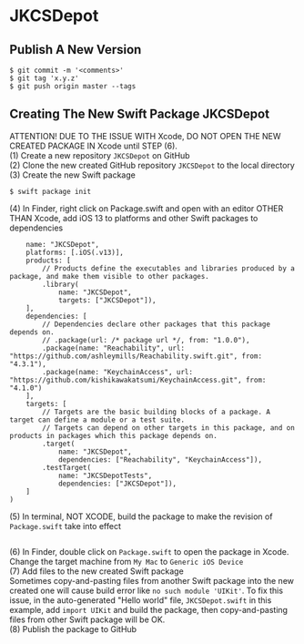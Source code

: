 # JKCSDepot

## Publish A New Version
```$ git add .
$ git commit -m '<comments>'
$ git tag 'x.y.z'
$ git push origin master --tags
```
## Creating The New Swift Package JKCSDepot
ATTENTION! DUE TO THE ISSUE WITH Xcode, DO NOT OPEN THE NEW CREATED PACKAGE IN Xcode until STEP (6).  
(1) Create a new repository `JKCSDepot` on GitHub  
(2) Clone the new created GitHub repository `JKCSDepot` to the local directory  
(3) Create the new Swift package  
```$ cd path/to/JKCSDepot
$ swift package init
```
(4) In Finder, right click on Package.swift and open with an editor OTHER THAN Xcode, add iOS 13 to platforms and other Swift packages to dependencies  
```let package = Package(
    name: "JKCSDepot",
    platforms: [.iOS(.v13)],
    products: [
        // Products define the executables and libraries produced by a package, and make them visible to other packages.
        .library(
            name: "JKCSDepot",
            targets: ["JKCSDepot"]),
    ],
    dependencies: [
        // Dependencies declare other packages that this package depends on.
        // .package(url: /* package url */, from: "1.0.0"),
        .package(name: "Reachability", url: "https://github.com/ashleymills/Reachability.swift.git", from: "4.3.1"),
        .package(name: "KeychainAccess", url: "https://github.com/kishikawakatsumi/KeychainAccess.git", from: "4.1.0")
    ],
    targets: [
        // Targets are the basic building blocks of a package. A target can define a module or a test suite.
        // Targets can depend on other targets in this package, and on products in packages which this package depends on.
        .target(
            name: "JKCSDepot",
            dependencies: ["Reachability", "KeychainAccess"]),
        .testTarget(
            name: "JKCSDepotTests",
            dependencies: ["JKCSDepot"]),
    ]
)
```
(5) In terminal, NOT XCODE, build the package to make the revision of `Package.swift` take into effect  
```$ swift build
```
(6) In Finder, double click on `Package.swift` to open the package in Xcode. Change the target machine from `My Mac` to `Generic iOS Device`  
(7) Add files to the new created Swift package  
Sometimes copy-and-pasting files from another Swift package into the new created one will cause build error like `no such module 'UIKit'`. To fix this issue, in the auto-generated "Hello world" file, `JKCSDepot.swift` in this example, add `import UIKit` and build the package, then copy-and-pasting files from other Swift package will be OK.  
(8) Publish the package to GitHub  
